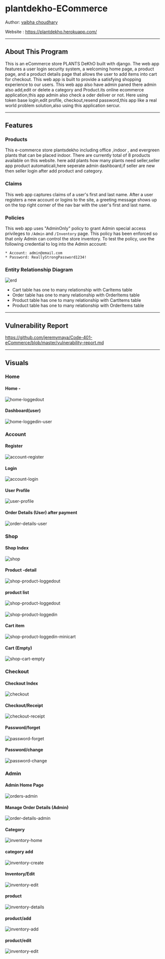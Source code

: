 # plantdekho-ECommerce


Author: [vaibha choudhary ](https://github.com/vaibhavdata)

Website : <https://plantdekho.herokuapp.com/>

---

## About This Program

This is an eCommerce store PLANTS DeKhO built with django. The web app features a user login security system, a welcoming home page, a product page, and a product details page that allows the user to add items into cart for checkout. This web app is built to provide a satisfying shopping experience to our users. This web app also have admin paned there admin also add,edit or delete a category and Product.its online ecommerce application,this app admin also check a oder deliver or not.
Here using token base login,edit profile, checkout,resend password,this app like a real world problem solution,also using this application sercur.

---

## Features

### Products

This e-commerce store  plantsdekho including office ,indoor , and evergreen plants that can be placed indoor. There are currently total of 8 products available on this website. here add plants how many plants need seller,seller app product automaticali,here seperate admin dashboard,if seller are new then seller login after add product and category.

### Claims

This web app captures claims of a user's first and last name. After a user registers a new account or logins to the site, a greeting message shows up on the top right corner of the nav bar with the user's first and last name.

### Policies

This web app uses "AdminOnly" policy to grant Admin special access privileges to `/Admin` and `/Inventory` page. This policy has been enforced so that only Admin can control the store inventory. To test the policy, use the following credential to log into the Admin account:

    * Account: admin@email.com
    * Password: ReallyStrongPassword1234!

### Entity Relationship Diagram

![erd](https://github.com/jeremymaya/Code-401-eCommerce/blob/master/dotnet_ECommerce/dotnet_ECommerce/wwwroot/captures/erd.png)

* Cart table has one to many relationship with CarItems table
* Order table has one to many relationship with OrderItems table
* Product table has one to many relationship with CartItems table
* Product table has one to many relationship with OrderItems table

---

## Vulnerability Report

https://github.com/jeremymaya/Code-401-eCommerce/blob/master/vulnerability-report.md

---

## Visuals

### Home

#### Home - 

![home-loggedout](https://github.com/vaibhavdata/plant-dekho/blob/master/screensort/home_some.png)

#### Dashboard(user)

![home-loggedin-user](https://github.com/vaibhavdata/plant-dekho/blob/master/screensort/dashboard.png)

### Account

#### Register

![account-register](https://github.com/vaibhavdata/plant-dekho/blob/master/screensort/singin.png)

#### Login

![account-login](https://github.com/vaibhavdata/plant-dekho/blob/master/screensort/sing.png)

#### User Profile

![user-profile](https://github.com/vaibhavdata/plant-dekho/blob/master/screensort/edit%20profile.png)



####  Order Details (User) after payment

![order-details-user](https://github.com/vaibhavdata/plant-dekho/blob/master/screensort/checkout.png)

### Shop

#### Shop Index

![shop](https://github.com/vaibhavdata/plant-dekho/blob/master/screensort/home_new.png)

#### Product -detail

![shop-product-loggedout](https://github.com/vaibhavdata/plant-dekho/blob/master/screensort/product_detail.png)
#### product list
![shop-product-loggedout](https://github.com/vaibhavdata/plant-dekho/blob/master/screensort/product_list.png)
#### 

![shop-product-loggedin](https://github.com/jeremymaya/Code-401-eCommerce/blob/master/dotnet_ECommerce/dotnet_ECommerce/wwwroot/captures/shop-product-loggedin.png)

#### Cart item

![shop-product-loggedin-minicart](https://github.com/vaibhavdata/plant-dekho/blob/master/screensort/cart_list.png)

#### Cart (Empty)

![shop-cart-empty](https://github.com/vaibhavdata/plant-dekho/blob/master/screensort/cart_empty.png)


### Checkout

#### Checkout Index

![checkout](https://github.com/vaibhavdata/plant-dekho/blob/master/screensort/checkname.png)

#### Checkout/Receipt

![checkout-receipt](https://github.com/vaibhavdata/plant-dekho/blob/master/screensort/checkout.png)
#### Password/forget 

![password-forget](https://github.com/vaibhavdata/plant-dekho/blob/master/screensort/reset%20password.png)
#### Password/change 

![password-change](https://github.com/vaibhavdata/plant-dekho/blob/master/screensort/password%20chage.png)
### Admin

#### Admin Home Page


![orders-admin](https://github.com/vaibhavdata/plant-dekho/blob/master/screensort/order.png)

#### Manage Order Details (Admin)

![order-details-admin](https://github.com/jeremymaya/Code-401-eCommerce/blob/master/dotnet_ECommerce/dotnet_ECommerce/wwwroot/captures/order-details-admin.png)

#### Category

![inventory-home]()

#### category add

![inventory-create](https://github.com/vaibhavdata/plant-dekho/blob/master/screensort/add_cat.png)

#### Inventory/Edit

![inventory-edit](https://github.com/jeremymaya/Code-401-eCommerce/blob/master/dotnet_ECommerce/dotnet_ECommerce/wwwroot/captures/inventory-edit.png)

#### product 

![inventory-details]()
#### product/add

![inventory-add](https://github.com/vaibhavdata/plant-dekho/blob/master/screensort/add_product_new.png)
#### product/edit

![inventory-edit](https://github.com/vaibhavdata/plant-dekho/blob/master/screensort/add_product_new.png)

